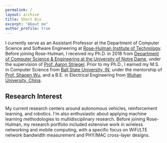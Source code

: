 ```yaml
---
permalink: /
layout: archive
title: Short Bio
excerpt: "About me"
author_profile: true
---
```


I currently serve as an Assistant Professor at the Department of Computer Science and Software Engineering at [Rose-Hulman Institute of Technology](https://www.rose-hulman.edu). Before joining Rose-Hulman, I received my Ph.D. in 2018 from [Department of Computer Science & Engineering at the University of Notre Dame](http://cse.nd.edu/), under the supervision of [Prof. Aaron Striegel](http://sites.nd.edu/aaron-striegel/). Prior to my Ph.D., I earned my M.S. in Computer Science from [Ball State University, IN](https://www.bsu.edu/), under the mentorship of  [Prof. Shaoen Wu](https://www.linkedin.com/in/shaoenwu/), and a B.E. in Electrical Engineering from [Wuhan University, China](https://www.whu.edu.cn/).


Research Interest
------
My current research centers around autonomous vehicles, reinforcement learning, and robotics. I'm also enthusiastic about applying machine learning methodologies to multidisciplinary research. Before joining Rose-Hulman, my research portfolio included extensive work in wireless networking and mobile computing, with a specific focus on WiFi/LTE network bandwidth measurement and PHY/MAC cross-layer designs.
